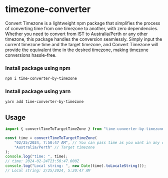 # timezone-converter

Convert Timezone is a lightweight npm package that simplifies the process of converting time from one timezone to another, with zero dependencies. Whether you need to convert from IST to Australia/Perth or any other timezone, this package handles the conversion seamlessly. Simply input the current timezone time and the target timezone, and Convert Timezone will provide the equivalent time in the desired timezone, making timezone conversions hassle-free.

### Install package using npm

```bash
npm i time-converter-by-timezone
```

### Install package using yarn

```bash
yarn add time-converter-by-timezone
```

## Usage

```javascript
import { convertTimeToTargetTimeZone } from "time-converter-by-timezone";

const time = convertTimeToTargetTimeZone(
	"02/25/2024, 7:50:47 AM", // You can pass time as you want in any date format
	"Australia/Perth" // Target timezone
);
console.log("time: ", time);
// time: 2024-02-24T23:50:47.000Z
console.log("Local string: ", new Date(time).toLocaleString());
// Local string: 2/25/2024, 5:20:47 AM
```
